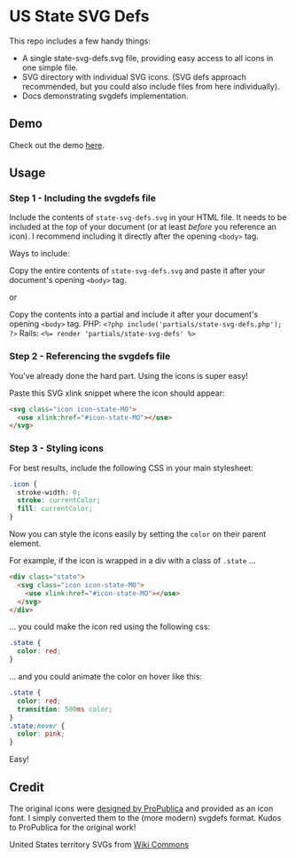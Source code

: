 # US State SVG Defs

This repo includes a few handy things:

+ A single state-svg-defs.svg file, providing easy access to all icons in one simple file.
+ SVG directory with individual SVG icons. (SVG defs approach recommended, but you could also include files from here individually).
+ Docs demonstrating svgdefs implementation.

## Demo
Check out the demo [here](https://coryetzkorn.github.io/state-svg-defs/).

## Usage

### Step 1 - Including the svgdefs file
Include the contents of `state-svg-defs.svg` in your HTML file. It needs to be included at the *top* of your document (or at least *before* you reference an icon). I recommend including it directly after the opening `<body>` tag.

Ways to include:

Copy the entire contents of `state-svg-defs.svg` and paste it after your document's opening `<body>` tag.

or

Copy the contents into a partial and include it after your document's opening `<body>` tag.
PHP: `<?php include('partials/state-svg-defs.php'); ?>`
Rails: `<%= render 'partials/state-svg-defs' %>`


### Step 2 - Referencing the svgdefs file

You've already done the hard part. Using the icons is super easy!

Paste this SVG xlink snippet where the icon should appear:

```html
<svg class="icon icon-state-MO">
  <use xlink:href="#icon-state-MO"></use>
</svg>
```

### Step 3 - Styling icons

For best results, include the following CSS in your main stylesheet:

```css
.icon {
  stroke-width: 0;
  stroke: currentColor;
  fill: currentColor;
}
```

Now you can style the icons easily by setting the `color` on their parent element.

For example, if the icon is wrapped in a div with a class of `.state` ...
```html
<div class="state">
  <svg class="icon icon-state-MO">
    <use xlink:href="#icon-state-MO"></use>
  </svg>
</div>
```

... you could make the icon red using the following css:

```css
.state {
  color: red;
}
```

... and you could animate the color on hover like this:

```css
.state {
  color: red;
  transition: 500ms color;
}
.state:hover {
  color: pink;
}
```
Easy!

## Credit
The original icons were [designed by ProPublica](https://github.com/propublica/stateface) and provided as an icon font.
I simply converted them to the (more modern) svgdefs format.
Kudos to ProPublica for the original work!

United States territory SVGs from [Wiki Commons](https://commons.wikimedia.org/wiki/File:Blank_USA,_w_territories.svg)